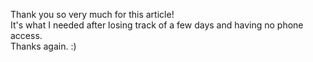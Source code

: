 Thank you so very much for this article!   
It's what I needed after losing track of a few days and having no phone access.  
Thanks again. :)